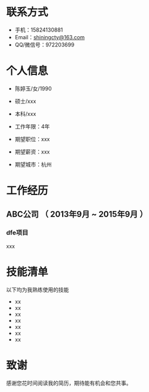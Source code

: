 # 联系方式

- 手机：15824130881
- Email：shiningcty@163.com
- QQ/微信号：972203699

# 个人信息

 - 陈婷玉/女/1990 
 - 硕士/xxx
 - 本科/xxx
 - 工作年限：4年

 - 期望职位：xxx
 - 期望薪资：xxx
 - 期望城市：杭州

# 工作经历
## ABC公司 （ 2013年9月 ~ 2015年9月 ）
### dfe项目 
xxx

# 技能清单

以下均为我熟练使用的技能

- xx
- xx
- xx
- xx
- xx
- xx
- xx

# 致谢
感谢您花时间阅读我的简历，期待能有机会和您共事。
